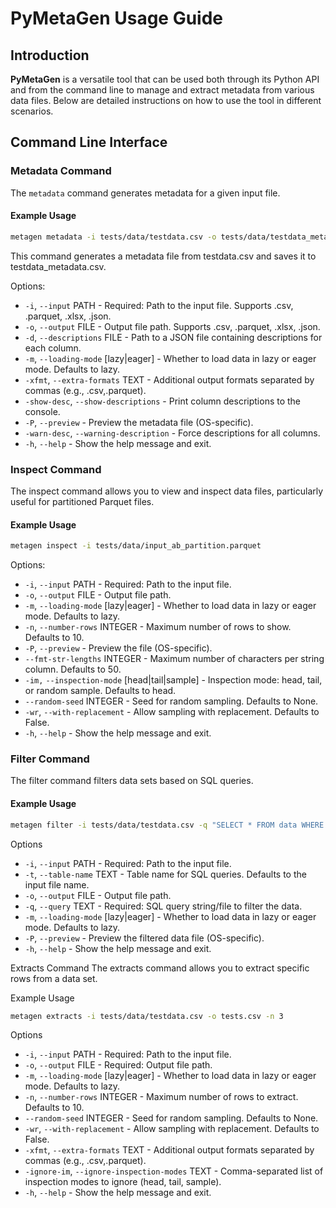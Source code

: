 # PyMetaGen Usage Guide

## Introduction

**PyMetaGen** is a versatile tool that can be used both through its Python API and from the command line to manage and extract metadata from various data files. Below are detailed instructions on how to use the tool in different scenarios.

## Command Line Interface

### Metadata Command

The `metadata` command generates metadata for a given input file.

#### Example Usage

```bash
metagen metadata -i tests/data/testdata.csv -o tests/data/testdata_metadata.csv
```

This command generates a metadata file from testdata.csv and saves it to testdata_metadata.csv.

Options:

- `-i`, `--input` PATH - Required: Path to the input file. Supports .csv, .parquet, .xlsx, .json.
- `-o`, `--output` FILE - Output file path. Supports .csv, .parquet, .xlsx, .json.
- `-d`, `--descriptions` FILE - Path to a JSON file containing descriptions for each column.
- `-m`, `--loading-mode` [lazy|eager] - Whether to load data in lazy or eager mode. Defaults to lazy.
- `-xfmt`, `--extra-formats` TEXT - Additional output formats separated by commas (e.g., .csv,.parquet).
- `-show-desc`, `--show-descriptions` - Print column descriptions to the console.
- `-P`, `--preview` - Preview the metadata file (OS-specific).
- `-warn-desc`, `--warning-description` - Force descriptions for all columns.
- `-h`, `--help` - Show the help message and exit.

### Inspect Command

The inspect command allows you to view and inspect data files, particularly useful for partitioned Parquet files.

#### Example Usage

```bash
metagen inspect -i tests/data/input_ab_partition.parquet
```

Options:

- `-i`, `--input` PATH - Required: Path to the input file.
- `-o`, `--output` FILE - Output file path.
- `-m`, `--loading-mode` [lazy|eager] - Whether to load data in lazy or eager mode. Defaults to lazy.
- `-n`, `--number-rows` INTEGER - Maximum number of rows to show. Defaults to 10.
- `-P`, `--preview` - Preview the file (OS-specific).
- `--fmt-str-lengths` INTEGER - Maximum number of characters per string column. Defaults to 50.
- `-im,` `--inspection-mode` [head|tail|sample] - Inspection mode: head, tail, or random sample. Defaults to head.
- `--random-seed` INTEGER - Seed for random sampling. Defaults to None.
- `-wr`, `--with-replacement` - Allow sampling with replacement. Defaults to False.
- `-h`, `--help` - Show the help message and exit.

### Filter Command

The filter command filters data sets based on SQL queries.

#### Example Usage

```bash
metagen filter -i tests/data/testdata.csv -q "SELECT * FROM data WHERE imdb_score > 9"
```

Options

- `-i`, `--input` PATH - Required: Path to the input file.
- `-t`, `--table-name` TEXT - Table name for SQL queries. Defaults to the input file name.
- `-o`, `--output` FILE - Output file path.
- `-q`, `--query` TEXT - Required: SQL query string/file to filter the data.
- `-m`, `--loading-mode` [lazy|eager] - Whether to load data in lazy or eager mode. Defaults to lazy.
- `-P`, `--preview` - Preview the filtered data file (OS-specific).
- `-h`, `--help` - Show the help message and exit.

Extracts Command
The extracts command allows you to extract specific rows from a data set.

Example Usage

```bash
metagen extracts -i tests/data/testdata.csv -o tests.csv -n 3
```

Options

- `-i`, `--input` PATH - Required: Path to the input file.
- `-o`, `--output` FILE - Required: Output file path.
- `-m`, `--loading-mode` [lazy|eager] - Whether to load data in lazy or eager mode. Defaults to lazy.
- `-n`, `--number-rows` INTEGER - Maximum number of rows to extract. Defaults to 10.
- `--random-seed` INTEGER - Seed for random sampling. Defaults to None.
- `-wr`, `--with-replacement` - Allow sampling with replacement. Defaults to False.
- `-xfmt`, `--extra-formats` TEXT - Additional output formats separated by commas (e.g., .csv,.parquet).
- `-ignore-im`, `--ignore-inspection-modes` TEXT - Comma-separated list of inspection modes to ignore (head, tail, sample).
- `-h`, `--help` - Show the help message and exit.
